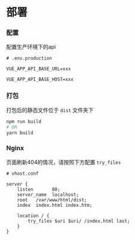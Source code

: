 # 部署

### 配置
配置生产环境下的api
```
# .env.production

VUE_APP_API_BASE_URL=xxx

VUE_APP_API_BASE_HOST=xxx
```

### 打包
打包后的静态文件位于 `dist` 文件夹下

```bash
npm run build
# OR
yarn build
```

### Nginx
页面刷新404的情况，请按照下方配置 `try_files`
```
# vhost.conf

server {
    listen       80;
    server_name  localhost;
    root   /var/www/html/dist;
    index  index.html index.htm;

    location / {
        try_files $uri $uri/ /index.html last;
    }
}
```